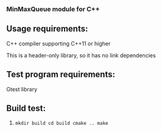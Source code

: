 ### MinMaxQueue module for C++

## Usage requirements:

C++ compiler supporting C++11 or higher

This is a header-only library, so it has no link dependencies

## Test program requirements:

Gtest library

## Build test:

1. ``mkdir build
   cd build
   cmake ..
   make``
